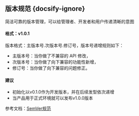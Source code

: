 ## 版本规范 {docsify-ignore}
简洁可靠的版本管理，可以给管理者、开发者和用户传递清晰的意图


#### 格式：v1.0.1

版本格式：主版本号.次版本号.修订号，版本号递增规则如下：
- 主版本号：当你做了不兼容的 API 修改，
- 次版本号：当你做了向下兼容的功能性新增，
- 修订号：当你做了向下兼容的问题修正。

#### 建议

- 初始化以v0.1.0作为开发版本，并在后续发型依次递增
- 当产品用于正式环境就可以发布v1.0.0版本


参考文档：[SemVer规范](https://semver.org/lang/zh-CN/)